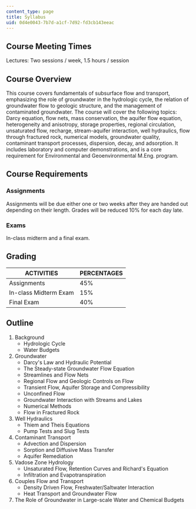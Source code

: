 ```yaml
---
content_type: page
title: Syllabus
uid: 0d4e0043-7b7d-a1cf-7d92-fd3cb143eeac
---
```


Course Meeting Times
--------------------

Lectures: Two sessions / week, 1.5 hours / session

Course Overview
---------------

This course covers fundamentals of subsurface flow and transport, emphasizing the role of groundwater in the hydrologic cycle, the relation of groundwater flow to geologic structure, and the management of contaminated groundwater. The course will cover the following topics: Darcy equation, flow nets, mass conservation, the aquifer flow equation, heterogeneity and anisotropy, storage properties, regional circulation, unsaturated flow, recharge, stream-aquifer interaction, well hydraulics, flow through fractured rock, numerical models, groundwater quality, contaminant transport processes, dispersion, decay, and adsorption. It includes laboratory and computer demonstrations, and is a core requirement for Environmental and Geoenvironmental M.Eng. program.

Course Requirements
-------------------

### Assignments

Assignments will be due either one or two weeks after they are handed out depending on their length. Grades will be reduced 10% for each day late.

### Exams

In-class midterm and a final exam.

Grading
-------

| ACTIVITIES | PERCENTAGES |
| --- | --- |
| Assignments | 45% |
| In-class Midterm Exam | 15% |
| Final Exam | 40% 

Outline
-------

1.  Background
    *   Hydrologic Cycle
    *   Water Budgets
2.  Groundwater
    *   Darcy's Law and Hydraulic Potential
    *   The Steady-state Groundwater Flow Equation
    *   Streamlines and Flow Nets
    *   Regional Flow and Geologic Controls on Flow
    *   Transient Flow, Aquifer Storage and Compressibility
    *   Unconfined Flow
    *   Groundwater Interaction with Streams and Lakes
    *   Numerical Methods
    *   Flow in Fractured Rock
3.  Well Hydraulics
    *   Thiem and Theis Equations
    *   Pump Tests and Slug Tests
4.  Contaminant Transport
    *   Advection and Dispersion
    *   Sorption and Diffusive Mass Transfer
    *   Aquifer Remediation
5.  Vadose Zone Hydrology
    *   Unsaturated Flow, Retention Curves and Richard's Equation
    *   Infiltration and Evapotranspiration
6.  Couples Flow and Transport
    *   Density Driven Flow, Freshwater/Saltwater Interaction
    *   Heat Transport and Groundwater Flow
7.  The Role of Groundwater in Large-scale Water and Chemical Budgets